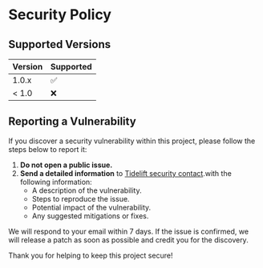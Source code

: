 # Security Policy

## Supported Versions

| Version | Supported          |
| ------- | ------------------ |
| 1.0.x   | :white_check_mark: |
| < 1.0   | :x:                |

## Reporting a Vulnerability

If you discover a security vulnerability within this project, please follow the steps below to report it:

1. **Do not open a public issue.**
2. **Send a detailed information** to [Tidelift security contact](https://tidelift.com/security).with the following information:
   - A description of the vulnerability.
   - Steps to reproduce the issue.
   - Potential impact of the vulnerability.
   - Any suggested mitigations or fixes.

We will respond to your email within 7 days. If the issue is confirmed, we will release a patch as soon as possible and credit you for the discovery.

Thank you for helping to keep this project secure!

